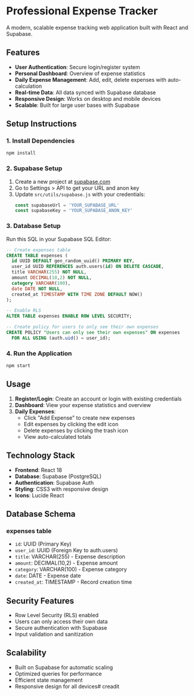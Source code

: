 # Professional Expense Tracker

A modern, scalable expense tracking web application built with React and Supabase.

## Features

- **User Authentication**: Secure login/register system
- **Personal Dashboard**: Overview of expense statistics
- **Daily Expense Management**: Add, edit, delete expenses with auto-calculation
- **Real-time Data**: All data synced with Supabase database
- **Responsive Design**: Works on desktop and mobile devices
- **Scalable**: Built for large user bases with Supabase

## Setup Instructions

### 1. Install Dependencies
```bash
npm install
```

### 2. Supabase Setup
1. Create a new project at [supabase.com](https://supabase.com)
2. Go to Settings > API to get your URL and anon key
3. Update `src/utils/supabase.js` with your credentials:
   ```javascript
   const supabaseUrl = 'YOUR_SUPABASE_URL'
   const supabaseKey = 'YOUR_SUPABASE_ANON_KEY'
   ```

### 3. Database Setup
Run this SQL in your Supabase SQL Editor:

```sql
-- Create expenses table
CREATE TABLE expenses (
  id UUID DEFAULT gen_random_uuid() PRIMARY KEY,
  user_id UUID REFERENCES auth.users(id) ON DELETE CASCADE,
  title VARCHAR(255) NOT NULL,
  amount DECIMAL(10,2) NOT NULL,
  category VARCHAR(100),
  date DATE NOT NULL,
  created_at TIMESTAMP WITH TIME ZONE DEFAULT NOW()
);

-- Enable RLS
ALTER TABLE expenses ENABLE ROW LEVEL SECURITY;

-- Create policy for users to only see their own expenses
CREATE POLICY "Users can only see their own expenses" ON expenses
  FOR ALL USING (auth.uid() = user_id);
```

### 4. Run the Application
```bash
npm start
```

## Usage

1. **Register/Login**: Create an account or login with existing credentials
2. **Dashboard**: View your expense statistics and overview
3. **Daily Expenses**: 
   - Click "Add Expense" to create new expenses
   - Edit expenses by clicking the edit icon
   - Delete expenses by clicking the trash icon
   - View auto-calculated totals

## Technology Stack

- **Frontend**: React 18
- **Database**: Supabase (PostgreSQL)
- **Authentication**: Supabase Auth
- **Styling**: CSS3 with responsive design
- **Icons**: Lucide React

## Database Schema

### expenses table
- `id`: UUID (Primary Key)
- `user_id`: UUID (Foreign Key to auth.users)
- `title`: VARCHAR(255) - Expense description
- `amount`: DECIMAL(10,2) - Expense amount
- `category`: VARCHAR(100) - Expense category
- `date`: DATE - Expense date
- `created_at`: TIMESTAMP - Record creation time

## Security Features

- Row Level Security (RLS) enabled
- Users can only access their own data
- Secure authentication with Supabase
- Input validation and sanitization

## Scalability

- Built on Supabase for automatic scaling
- Optimized queries for performance
- Efficient state management
- Responsive design for all devices#   c r e a d i t  
 